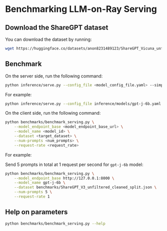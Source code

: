 # Benchmarking LLM-on-Ray Serving

## Download the ShareGPT dataset

You can download the dataset by running:

```bash
wget https://huggingface.co/datasets/anon8231489123/ShareGPT_Vicuna_unfiltered/resolve/main/ShareGPT_V3_unfiltered_cleaned_split.json
```

## Benchmark

On the server side, run the following command:

```bash
python inference/serve.py --config_file <model_config_file.yaml> --simple --keep_serve_terminal
```

For example:

```bash
python inference/serve.py --config_file inference/models/gpt-j-6b.yaml --simple --keep_serve_terminal
```

On the client side, run the following command:

```bash
python benchmarks/benchmark_serving.py \
    --model_endpoint_base <model_endpoint_base_url> \
    --model_name <model_id> \
    --dataset <target_dataset> \
    --num-prompts <num_prompts> \
    --request-rate <request_rate>
```

For example:

Send 5 prompts in total at 1 request per second for `gpt-j-6b` model:

```bash
python benchmarks/benchmark_serving.py \
    --model_endpoint_base http://127.0.0.1:8000 \
    --model_name gpt-j-6b \
    --dataset benchmarks/ShareGPT_V3_unfiltered_cleaned_split.json \
    --num-prompts 5 \
    --request-rate 1
```

## Help on parameters

```bash
python benchmarks/benchmark_serving.py --help
```